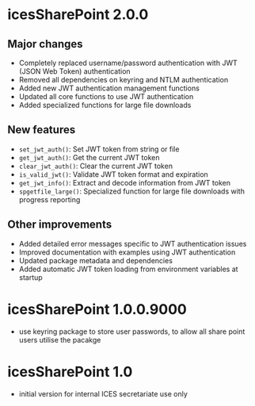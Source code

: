 # icesSharePoint 2.0.0

## Major changes
* Completely replaced username/password authentication with JWT (JSON Web Token) authentication
* Removed all dependencies on keyring and NTLM authentication
* Added new JWT authentication management functions
* Updated all core functions to use JWT authentication
* Added specialized functions for large file downloads

## New features
* `set_jwt_auth()`: Set JWT token from string or file
* `get_jwt_auth()`: Get the current JWT token
* `clear_jwt_auth()`: Clear the current JWT token
* `is_valid_jwt()`: Validate JWT token format and expiration
* `get_jwt_info()`: Extract and decode information from JWT token
* `spgetfile_large()`: Specialized function for large file downloads with progress reporting

## Other improvements
* Added detailed error messages specific to JWT authentication issues
* Improved documentation with examples using JWT authentication
* Updated package metadata and dependencies
* Added automatic JWT token loading from environment variables at startup

# icesSharePoint 1.0.0.9000

* use keyring package to store user passwords, to allow all share point
  users utilise the pacakge

# icesSharePoint 1.0

* initial version for internal ICES secretariate use only
